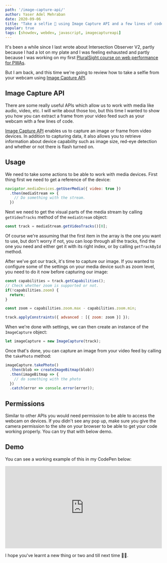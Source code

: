 ```yaml
---
path: '/image-capture-api/'
author: Yaser Adel Mehraban
date: 2020-09-06
title: "Take a selfie 🤳 using Image Capture API and a few lines of code"
popular: true
tags: [showdev, webdev, javascript, imagecaptureapi]
---
```


It's been a while since I last wrote about Intersection Observer V2, partly because I had a lot on my plate and I was feeling exhausted and partly because I was working on my first [PluralSight course on web performance for PWAs](app.pluralsight.com/library/courses/web-performance-progressive-web-apps).

But I am back, and this time we're going to review how to take a selfie from your webcam using [Image Capture API](https://developer.mozilla.org/en-US/docs/Web/API/MediaStream_Image_Capture_API).

<!--more-->

## Image Capture API

There are some really useful APIs which allow us to work with media like audio, video, etc. I will write about those too, but this time I wanted to show you how you can extract a frame from your video feed such as your webcam with a few lines of code.

[Image Capture API](https://developer.mozilla.org/en-US/docs/Web/API/MediaStream_Image_Capture_API) enables us to capture an image or frame from video devices. In addition to capturing data, it also allows you to retrieve information about device capability such as image size, red-eye detection and whether or not there is flash turned on.

## Usage

We need to take some actions to be able to work with media devices. First thing first we need to get a reference of the device:

```js
navigator.mediaDevices.getUserMedia({ video: true })
  .then(mediaStream => {
    // Do something with the stream.
  })
```

Next we need to get the visual parts of the media stream by calling `getVideoTracks` method of the `mediaStream` object:

```js
const track = mediaStream.getVideoTracks()[0];
```

Of course we're assuming that the first item in the array is the one you want to use, but don't worry if not, you can loop through all the tracks, find the one you need and either get it with its right index, or by calling `getTrackById` method.

After we've got our track, it's time to capture our image. If you wanted to configure some of the settings on your media device such as zoom level, you need to do it now before capturing our image:

```js
const capabilities = track.getCapabilities();
// Check whether zoom is supported or not.
if(!capabilities.zoom) {
  return;
}

const zoom = capabilities.zoom.max - capabilities.zoom.min;

track.applyConstraints({ advanced : [{ zoom: zoom }] });
```

When we're done with settings, we can then create an instance of the `ImageCapture` object:

```js
let imageCapture = new ImageCapture(track);
```

Once that's done, you can capture an image from your video feed by calling the `takePhoto` method:

```js
imageCapture.takePhoto()
  .then(blob => createImageBitmap(blob))
  .then(imageBitmap => {
    // do something with the photo
  })
  .catch(error => console.error(error));
```

## Permissions

Similar to other APIs you would need permission to be able to access the webcam on devices. If you didn't see any pop up, make sure you give the camera permission to the site on your browser to be able to get your code working properly. You can try that with below demo.



## Demo

You can see a working example of this in my CodePen below:

<iframe height="265" style="width: 100%;" scrolling="no" title="Image Capture API" src="https://codepen.io/yashints/embed/preview/bGpaWKY?height=265&theme-id=light&default-tab=result" frameborder="no" loading="lazy" allowtransparency="true" allowfullscreen="true">
  See the Pen <a href='https://codepen.io/yashints/pen/bGpaWKY'>Image Capture API</a> by Yaser Adel Mehraban
  (<a href='https://codepen.io/yashints'>@yashints</a>) on <a href='https://codepen.io'>CodePen</a>.
</iframe>

I hope you've learnt a new thing or two and till next time 👋🏽.